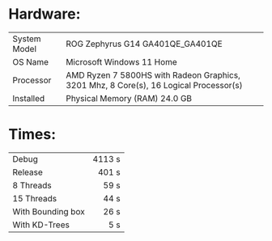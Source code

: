 # Hardware:

|              |                                                                                       |
| :----------- | :------------------------------------------------------------------------------------ |
| System Model | ROG Zephyrus G14 GA401QE_GA401QE                                                      |
| OS Name      | Microsoft Windows 11 Home                                                             |
| Processor    | AMD Ryzen 7 5800HS with Radeon Graphics, 3201 Mhz, 8 Core(s), 16 Logical Processor(s) |
| Installed    | Physical Memory (RAM) 24.0 GB                                                         |

# Times:

|                   |        |
| :---------------- | -----: |
| Debug             | 4113 s |
| Release           |  401 s |
| 8 Threads         |   59 s |
| 15 Threads        |   44 s |
| With Bounding box |   26 s |
| With KD-Trees     |    5 s |
